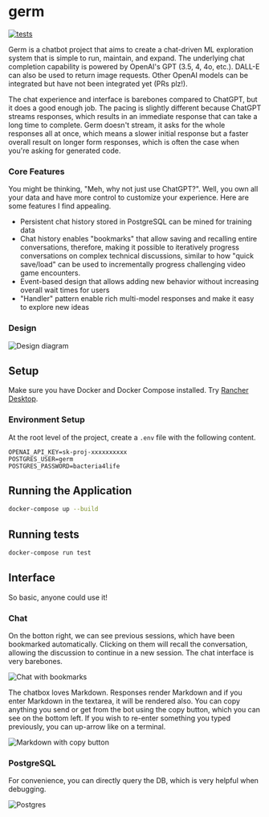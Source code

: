 # germ

[![tests](https://github.com/veryfansome/germ/actions/workflows/tests.yml/badge.svg)](https://github.com/veryfansome/germ/actions/workflows/tests.yml)

Germ is a chatbot project that aims to create a chat-driven ML exploration system that is simple to run, maintain, and expand. The underlying chat completion capability is powered by OpenAI's GPT (3.5, 4, 4o, etc.). DALL-E can also be used to return image requests. Other OpenAI models can be integrated but have not been integrated yet (PRs plz!).

The chat experience and interface is barebones compared to ChatGPT, but it does a good enough job. The pacing is slightly different because ChatGPT streams responses, which results in an immediate response that can take a long time to complete. Germ doesn't stream, it asks for the whole responses all at once, which means a slower initial response but a faster overall result on longer form responses, which is often the case when you're asking for generated code.

### Core Features
You might be thinking, "Meh, why not just use ChatGPT?". Well, you own all your data and have more control to customize your experience. Here are some features I find appealing.

- Persistent chat history stored in PostgreSQL can be mined for training data
- Chat history enables "bookmarks" that allow saving and recalling entire conversations, therefore, making it possible to iteratively progress conversations on complex technical discussions, similar to how "quick save/load" can be used to incrementally progress challenging video game encounters.
- Event-based design that allows adding new behavior without increasing overall wait times for users
- "Handler" pattern enable rich multi-model responses and make it easy to explore new ideas

### Design
![Design diagram](https://github.com/user-attachments/assets/fdee35ea-c40b-4538-a0c3-df11765e54c2)

## Setup

Make sure you have Docker and Docker Compose installed. Try [Rancher Desktop](https://rancherdesktop.io/).

### Environment Setup

At the root level of the project, create a `.env` file with the following content.

```shell
OPENAI_API_KEY=sk-proj-xxxxxxxxxx
POSTGRES_USER=germ
POSTGRES_PASSWORD=bacteria4life
```

## Running the Application

```bash
docker-compose up --build
```

## Running tests

```bash
docker-compose run test
```

## Interface

So basic, anyone could use it!

### Chat

On the botton right, we can see previous sessions, which have been bookmarked automatically. Clicking on them will recall the conversation, allowing the discussion to continue in a new session. The chat interface is very barebones.

![Chat with bookmarks](https://github.com/user-attachments/assets/4f6afee0-f740-470b-9010-588ffbac621e)

The chatbox loves Markdown. Responses render Markdown and if you enter Markdown in the textarea, it will be rendered also. You can copy anything you send or get from the bot using the copy button, which you can see on the bottom left. If you wish to re-enter something you typed previously, you can up-arrow like on a terminal.

![Markdown with copy button](https://github.com/user-attachments/assets/4daf76d0-6b91-49b2-8dec-fb651172a3a0)

### PostgreSQL

For convenience, you can directly query the DB, which is very helpful when debugging.

![Postgres](https://github.com/user-attachments/assets/20f12445-6b9d-4285-a494-169079ff6b03)
